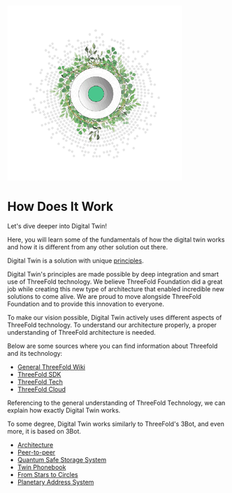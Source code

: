 ![](img/grid_header.png)

# How Does It Work

Let's dive deeper into Digital Twin!

Here, you will learn some of the fundamentals of how the digital twin works and how it is different from any other solution out there.

Digital Twin is a solution with unique [principles](our_vision).

Digital Twin's principles are made possible by deep integration and smart use of ThreeFold technology. We believe ThreeFold Foundation did a great job while creating this new type of architecture that enabled incredible new solutions to come alive. We are proud to move alongside ThreeFold Foundation and to provide this innovation to everyone.

To make our vision possible, Digital Twin actively uses different aspects of ThreeFold technology. To understand our architecture properly, a proper understanding of ThreeFold architecture is needed.

Below are some sources where you can find information about Threefold and its technology:
- [General ThreeFold Wiki](http://wiki.threefold.io)
- [ThreeFold SDK](http://wiki.sdk.threefold.io)
- [ThreeFold Tech](http://info.threefold.tech/)
- [ThreeFold Cloud](http://wiki.cloud.threefold.io)

Referencing to the general understanding of ThreeFold Technology, we can explain how exactly Digital Twin works. 

To some degree, Digital Twin works similarly to ThreeFold's 3Bot, and even more, it is based on 3Bot.

- [Architecture](twin_architecture)
- [Peer-to-peer](threefold:peer2peer)
- [Quantum Safe Storage System](qsstoragesystem)
- [Twin Phonebook](phonebook)
- [From Stars to Circles](stars_circles) 
- [Planetary Address System](addressing_system)
<!-- [peer2peer fairswap](p2p_swap) : TO BE DONE -->

<!--
- <b>Peer-to-Peer</b>: 
- <b>Decentralization</b>: 
- Autonomy: 
- Privacy & Security: 
- Efficiency: 
- Equality: 
-->
